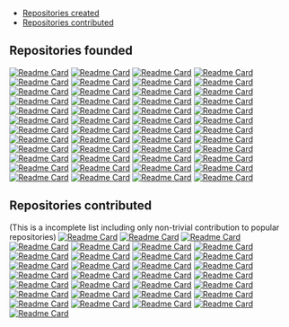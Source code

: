 - [Repositories created](#repositories-founded)
- [Repositories contributed](#repositories-contributed)

## Repositories founded

[![Readme Card](
  https://github-readme-stats.vercel.app/api/pin/?username=ThoughtWorksInc&repo=Binding.scala
)](
  https://github.com/ThoughtWorksInc/Binding.scala
)
[![Readme Card](
  https://github-readme-stats.vercel.app/api/pin/?username=ThoughtWorksInc&repo=DeepLearning.scala
)](
  https://github.com/ThoughtWorksInc/DeepLearning.scala
)
[![Readme Card](
  https://github-readme-stats.vercel.app/api/pin/?username=ThoughtWorksInc&repo=Compute.scala
)](
  https://github.com/ThoughtWorksInc/Compute.scala
)
[![Readme Card](
  https://github-readme-stats.vercel.app/api/pin/?username=ThoughtWorksInc&repo=Dsl.scala
)](
  https://github.com/ThoughtWorksInc/Dsl.scala
)
[![Readme Card](
  https://github-readme-stats.vercel.app/api/pin/?username=ThoughtWorksInc&repo=each
)](
  https://github.com/ThoughtWorksInc/each
)
[![Readme Card](
  https://github-readme-stats.vercel.app/api/pin/?username=haxe-continuation&repo=haxe-continuation
)](
  https://github.com/haxe-continuation/haxe-continuation
)
[![Readme Card](
  https://github-readme-stats.vercel.app/api/pin/?username=qifun&repo=stateless-future
)](
  https://github.com/qifun/stateless-future
)
[![Readme Card](
  https://github-readme-stats.vercel.app/api/pin/?username=ThoughtWorksInc&repo=microbuilder
)](
  https://github.com/ThoughtWorksInc/microbuilder
)
[![Readme Card](
  https://github-readme-stats.vercel.app/api/pin/?username=ThoughtWorksInc&repo=enableIf.scala
)](
  https://github.com/ThoughtWorksInc/enableIf.scala
)
[![Readme Card](
  https://github-readme-stats.vercel.app/api/pin/?username=ThoughtWorksInc&repo=todo
)](
  https://github.com/ThoughtWorksInc/todo
)
[![Readme Card](
  https://github-readme-stats.vercel.app/api/pin/?username=ThoughtWorksInc&repo=template.scala
)](
  https://github.com/ThoughtWorksInc/template.scala
)
[![Readme Card](
  https://github-readme-stats.vercel.app/api/pin/?username=ThoughtWorksInc&repo=future.scala
)](
  https://github.com/ThoughtWorksInc/future.scala
)
[![Readme Card](
  https://github-readme-stats.vercel.app/api/pin/?username=ThoughtWorksInc&repo=RAII.scala
)](
  https://github.com/ThoughtWorksInc/RAII.scala
)
[![Readme Card](
  https://github-readme-stats.vercel.app/api/pin/?username=ThoughtWorksInc&repo=Extractor.scala
)](
  https://github.com/ThoughtWorksInc/Extractor.scala
)
[![Readme Card](
  https://github-readme-stats.vercel.app/api/pin/?username=ThoughtWorksInc&repo=bindable.scala
)](
  https://github.com/ThoughtWorksInc/bindable.scala
)
[![Readme Card](
  https://github-readme-stats.vercel.app/api/pin/?username=ThoughtWorksInc&repo=sbt-example
)](
  https://github.com/ThoughtWorksInc/sbt-example
)
[![Readme Card](
  https://github-readme-stats.vercel.app/api/pin/?username=ThoughtWorksInc&repo=sbt-api-mappings
)](
  https://github.com/ThoughtWorksInc/sbt-api-mappings
)
[![Readme Card](
  https://github-readme-stats.vercel.app/api/pin/?username=ThoughtWorksInc&repo=dsl-domains-cats
)](
  https://github.com/ThoughtWorksInc/dsl-domains-cats
)
[![Readme Card](
  https://github-readme-stats.vercel.app/api/pin/?username=ThoughtWorksInc&repo=Constructor.scala
)](
  https://github.com/ThoughtWorksInc/Constructor.scala
)
[![Readme Card](
  https://github-readme-stats.vercel.app/api/pin/?username=ThoughtWorksInc&repo=LatestEvent.scala
)](
  https://github.com/ThoughtWorksInc/LatestEvent.scala
)
[![Readme Card](
  https://github-readme-stats.vercel.app/api/pin/?username=ThoughtWorksInc&repo=json-stream-core
)](
  https://github.com/ThoughtWorksInc/json-stream-core
)
[![Readme Card](
  https://github-readme-stats.vercel.app/api/pin/?username=ThoughtWorksInc&repo=feature.scala
)](
  https://github.com/ThoughtWorksInc/feature.scala
)
[![Readme Card](
  https://github-readme-stats.vercel.app/api/pin/?username=Atry&repo=fastring
)](
  https://github.com/Atry/fastring
)
[![Readme Card](
  https://github-readme-stats.vercel.app/api/pin/?username=Atry&repo=scalajs-all-in-one-template
)](
  https://github.com/Atry/scalajs-all-in-one-template
)
[![Readme Card](
  https://github-readme-stats.vercel.app/api/pin/?username=ThoughtWorksInc&repo=sbt-delombok
)](
  https://github.com/ThoughtWorksInc/sbt-delombok
)
[![Readme Card](
  https://github-readme-stats.vercel.app/api/pin/?username=ThoughtWorksInc&repo=sbt-jdeps
)](
  https://github.com/ThoughtWorksInc/sbt-jdeps
)
[![Readme Card](
  https://github-readme-stats.vercel.app/api/pin/?username=Atry&repo=protoc-gen-as3
)](
  https://github.com/Atry/protoc-gen-as3
)
[![Readme Card](
  https://github-readme-stats.vercel.app/api/pin/?username=Atry&repo=protoc-gen-haxe
)](
  https://github.com/Atry/protoc-gen-haxe
)
[![Readme Card](
  https://github-readme-stats.vercel.app/api/pin/?username=Atry&repo=nameBasedXml.scala
)](
  https://github.com/Atry/nameBasedXml.scala
)
[![Readme Card](
  https://github-readme-stats.vercel.app/api/pin/?username=Atry&repo=ReactToBindingHtml.scala
)](
  https://github.com/Atry/ReactToBindingHtml.scala
)
[![Readme Card](
  https://github-readme-stats.vercel.app/api/pin/?username=Atry&repo=hoo
)](
  https://github.com/Atry/hoo
)
[![Readme Card](
  https://github-readme-stats.vercel.app/api/pin/?username=Atry&repo=commons-continuations
)](
  https://github.com/Atry/commons-continuations
)
[![Readme Card](
  https://github-readme-stats.vercel.app/api/pin/?username=Atry&repo=tail-call-proxy
)](
  https://github.com/Atry/tail-call-proxy
)
[![Readme Card](
  https://github-readme-stats.vercel.app/api/pin/?username=Atry&repo=go-for-ever
)](
  https://github.com/Atry/go-for-ever
)
[![Readme Card](
  https://github-readme-stats.vercel.app/api/pin/?username=Atry&repo=Curried.scala
)](
  https://github.com/Atry/Curried.scala
)
[![Readme Card](
  https://github-readme-stats.vercel.app/api/pin/?username=Atry&repo=zero-log
)](
  https://github.com/Atry/zero-log
)
[![Readme Card](
  https://github-readme-stats.vercel.app/api/pin/?username=GlasslabGames&repo=html.scala
)](
  https://github.com/Atry/html.scala
)
[![Readme Card](
  https://github-readme-stats.vercel.app/api/pin/?username=Atry&repo=Control.Dsl
)](
  https://github.com/Atry/Control.Dsl
)
[![Readme Card](
  https://github-readme-stats.vercel.app/api/pin/?username=Atry&repo=memcontinuationed
)](
  https://github.com/Atry/memcontinuationed
)
[![Readme Card](
  https://github-readme-stats.vercel.app/api/pin/?username=qifun&repo=sbt-haxe
)](
  https://github.com/qifun/sbt-haxe
)
[![Readme Card](
  https://github-readme-stats.vercel.app/api/pin/?username=ThoughtWorksInc&repo=sbt-ammonite-classpath
)](
  https://github.com/ThoughtWorksInc/sbt-ammonite-classpath
)
[![Readme Card](
  https://github-readme-stats.vercel.app/api/pin/?username=ThoughtWorksInc&repo=Q.scala
)](
  https://github.com/ThoughtWorksInc/Q.scala
)
[![Readme Card](
  https://github-readme-stats.vercel.app/api/pin/?username=ThoughtWorksInc&repo=DesignPattern.scala
)](
  https://github.com/ThoughtWorksInc/DesignPattern.scala
)
[![Readme Card](
  https://github-readme-stats.vercel.app/api/pin/?username=ThoughtWorksInc&repo=tryt.scala
)](
  https://github.com/ThoughtWorksInc/tryt.scala
)
[![Readme Card](
  https://github-readme-stats.vercel.app/api/pin/?username=ThoughtWorksInc&repo=Import.scala
)](
  https://github.com/ThoughtWorksInc/Import.scala
)
[![Readme Card](
  https://github-readme-stats.vercel.app/api/pin/?username=ThoughtWorksInc&repo=sbt-ammonite-classpath
)](
  https://github.com/ThoughtWorksInc/sbt-ammonite-classpath
)
[![Readme Card](
  https://github-readme-stats.vercel.app/api/pin/?username=qifun&repo=json-stream
)](
  https://github.com/qifun/json-stream
)
[![Readme Card](
  https://github-readme-stats.vercel.app/api/pin/?username=qifun&repo=stateless-future-akka
)](
  https://github.com/qifun/stateless-future-akka
)

## Repositories contributed
(This is a incomplete list including only non-trivial contribution to popular repositories)
[![Readme Card](
  https://github-readme-stats.vercel.app/api/pin/?username=facebook&repo=hhvm
)](
  https://github.com/facebook/hhvm
)
[![Readme Card](
  https://github-readme-stats.vercel.app/api/pin/?username=facebook&repo=folly
)](
  https://github.com/facebook/folly
)
[![Readme Card](
  https://github-readme-stats.vercel.app/api/pin/?username=scala&repo=scala
)](
  https://github.com/scala/scala
)
[![Readme Card](
  https://github-readme-stats.vercel.app/api/pin/?username=NixOS&repo=nixpkgs
)](
  https://github.com/NixOS/nixpkgs
)
[![Readme Card](
  https://github-readme-stats.vercel.app/api/pin/?username=spring-projects&repo=spring-security
)](
  https://github.com/spring-projects/spring-security
)
[![Readme Card](
  https://github-readme-stats.vercel.app/api/pin/?username=HaxeFoundation&repo=haxe
)](
  https://github.com/HaxeFoundation/haxe
)
[![Readme Card](
  https://github-readme-stats.vercel.app/api/pin/?username=lampepfl&repo=dotty
)](
  https://github.com/lampepfl/dotty
)
[![Readme Card](
  https://github-readme-stats.vercel.app/api/pin/?username=EdgeTranslate&repo=EdgeTranslate
)](
  https://github.com/EdgeTranslate/EdgeTranslate
)
[![Readme Card](
  https://github-readme-stats.vercel.app/api/pin/?username=sbt&repo=sbt
)](
  https://github.com/sbt/sbt
)
[![Readme Card](
  https://github-readme-stats.vercel.app/api/pin/?username=milessabin&repo=shapeless
)](
  https://github.com/milessabin/shapeless
)
[![Readme Card](
  https://github-readme-stats.vercel.app/api/pin/?username=scalaz&repo=scalaz
)](
  https://github.com/scalaz/scalaz
)
[![Readme Card](
  https://github-readme-stats.vercel.app/api/pin/?username=ReactiveMongo&repo=ReactiveMongo
)](
  https://github.com/ReactiveMongo/ReactiveMongo
)
[![Readme Card](
  https://github-readme-stats.vercel.app/api/pin/?username=xerial&repo=sbt-sonatype
)](
  https://github.com/xerial/sbt-sonatype
)
[![Readme Card](
  https://github-readme-stats.vercel.app/api/pin/?username=dbtek&repo=dbyll
)](
  https://github.com/dbtek/dbyll
)
[![Readme Card](
  https://github-readme-stats.vercel.app/api/pin/?username=scalacenter&repo=scalajs-bundler
)](
  https://github.com/scalacenter/scalajs-bundler
)
[![Readme Card](
  https://github-readme-stats.vercel.app/api/pin/?username=richardlord&repo=Flint
)](
  https://github.com/richardlord/Flint
)
[![Readme Card](
  https://github-readme-stats.vercel.app/api/pin/?username=krausest&repo=js-framework-benchmark
)](
  https://github.com/krausest/js-framework-benchmark
)
[![Readme Card](
  https://github-readme-stats.vercel.app/api/pin/?username=com-lihaoyi&repo=Ammonite
)](
  https://github.com/com-lihaoyi/Ammonite
)
[![Readme Card](
  https://github-readme-stats.vercel.app/api/pin/?username=ocaml&repo=opam-repository
)](
  https://github.com/ocaml/opam-repository
)
[![Readme Card](
  https://github-readme-stats.vercel.app/api/pin/?username=facebook&repo=fbthrift
)](
  https://github.com/facebook/fbthrift
)
[![Readme Card](
  https://github-readme-stats.vercel.app/api/pin/?username=serokell&repo=deploy-rs
)](
  https://github.com/serokell/deploy-rs
)
[![Readme Card](
  https://github-readme-stats.vercel.app/api/pin/?username=jsuereth&repo=scala-arm
)](
  https://github.com/jsuereth/scala-arm
)
[![Readme Card](
  https://github-readme-stats.vercel.app/api/pin/?username=locutusjs&repo=locutus
)](
  https://github.com/locutusjs/locutus
)
[![Readme Card](
  https://github-readme-stats.vercel.app/api/pin/?username=HaxeFoundation&repo=dox
)](
  https://github.com/HaxeFoundation/dox
)
[![Readme Card](
  https://github-readme-stats.vercel.app/api/pin/?username=dcaoyuan&repo=nbscala
)](
  https://github.com/dcaoyuan/nbscala
)
[![Readme Card](
  https://github-readme-stats.vercel.app/api/pin/?username=Simn&repo=hxparse
)](
  https://github.com/Simn/hxparse
)
[![Readme Card](
  https://github-readme-stats.vercel.app/api/pin/?username=sbt&repo=sbt-web
)](
  https://github.com/sbt/sbt-web
)
[![Readme Card](
  https://github-readme-stats.vercel.app/api/pin/?username=tastejs&repo=todomvc
)](
  https://github.com/tastejs/todomvc
)
[![Readme Card](
  https://github-readme-stats.vercel.app/api/pin/?username=DefinitelyTyped&repo=DefinitelyTyped
)](
  https://github.com/DefinitelyTyped/DefinitelyTyped
)
[![Readme Card](
  https://github-readme-stats.vercel.app/api/pin/?username=jenv&repo=jenv
)](
  https://github.com/jenv/jenv
)
[![Readme Card](
  https://github-readme-stats.vercel.app/api/pin/?username=facebookresearch&repo=pytext
)](
  https://github.com/facebookresearch/pytext
)
[![Readme Card](
  https://github-readme-stats.vercel.app/api/pin/?username=github-tools&repo=github-release-notes
)](
  https://github.com/github-tools/github-release-notes
)

